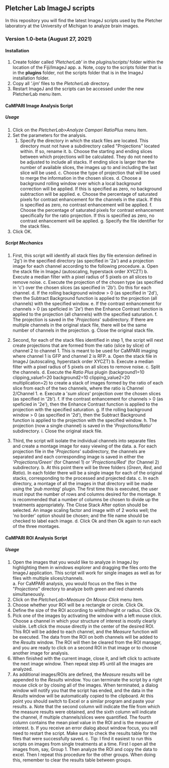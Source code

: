 ## Pletcher Lab ImageJ scripts 
In this repository you will find the latest ImageJ scripts used by the Pletcher laboratory at the University of Michigan to analyze brain images.

### Version 1.0-beta (August 27, 2021)

#### **Installation**

1. Create folder called ‘*PletcherLab*’ in the *plugins/scripts/* folder within the location of the Fiji/ImageJ app.
    a. Note, copy to the scripts folder that is in the **plugins** folder, not the scripts folder that is in the ImageJ installation folder.
2.	Copy all ‘.ijm’ files to the *PletcherLab* directory.
3.  Restart ImageJ and the scripts can be accessed under the new PletcherLab menu item.



#### **CaMPARI Image Analysis Script**
##### Usage
1.  Click on the *PletcherLab>Analyze Campari RatioPlus* menu item.
2. Set the parameters for the analysis. 
    1. Specify the directory in which the stack files are located. This directory must not have a subdirectory called "Projections" located within.  If so, rename it.
    b. Choose the starting and ending slices between which projections will be calculated. They do not need to be adjusted to include all stacks.  If ending slice is larger than the number of available slices, the images up to and including the last slice will be used.
    c. Choose the type of projection that will be used to merge the information in the chosen slices.
    d. Choose a background rolling window over which a local background correction will be applied.  If this is specified as zero, no background subtraction will be applied.
    e. Choose the percentage of saturated pixels for contrast enhancement for the channels in the stack.  If this is specified as zero, no contrast enhancement will be applied.
    f. Choose the percentage of saturated pixels for contrast enhancement specifically for the ratio projection.  If this is specified as zero, no contrast enhancement will be applied.
    g. Specify the file identifier for the stack files.
3. Click OK.
    

##### Script Mechanics
1. First, this script will identify all stack files (by file extension defined in '2g') in the specified directory (as specified in '2a') and a projection image for each channel according to the following procedure.
    a. Open the stack file in ImageJ (autoscaling, hyperstack order XYCZT)
    b. Execute a median filter with a pixel radius of 5 pixels on all slices to remove noise.
    c. Execute the projection of the chosen type (as specified in 'c') over the chosen slices (as specified in '2b').  Do this for each channel.
    d. If the rolling background window > 0 (as specified in '2d'), then the Subtract Background function is applied to the projection (all channels) with the specified window.
    e. If the contrast enhancement for channels > 0 (as speficied in '2e') then the Enhance Contrast function is applied to the projection (all channels) with the specified saturation.
    f. The projection is saved in the '*Projections*' subdirectory. If there are multiple channels in the original stack file, there will be the same number of channels in the projection.
    g. Close the original stack file.
    
2. Second, for each of the stack files identified in step 1, the script will next create projections that are formed from the ratio (slice by slice) of channel 2 to channel 1.  This is meant to be used for CaMPARI imaging where channel 1 is GFP and channel 2 is RFP.
    a. Open the stack file in ImageJ (autoscaling, hyperstack order XYCZT)
    b. Execute a median filter with a pixel radius of 5 pixels on all slices to remove noise.
    c. Split the channels.
    d. Execute the *Ratio Plus* plugin (background1=10 clipping_value1=20 background2=10 clipping_value2=20 multiplication=2) to create a stack of images formed by the ratio of each slice from each of the two channels, where the ratio is Channel 2/Channel 1.
    e. Execute a '*sum slices*' projection over the chosen slices (as specified in '2b').
    f. If the contrast enhancement for channels > 0 (as speficied in '2e'), then the Enhance Contrast function is applied to the projection with the specified saturation.
    g.  If the rolling background window > 0 (as specified in '2d'), then the Subtract Background function is applied to the projection with the specified window.
    h.  The projection (now a single channel) is saved in the '*Projections/Ratio*' subdirectory. 
    i.  Close the original stack file.
    
3. Third, the script will isolate the individual channels into separate files and create a montage image for easy viewing of the data.
    a. For each projection file in the '*Projections*' subdirectory, the channels are separated and each corresponding image is saved in either the '*Projections/Green*' (for Channel 1) or '*Projections/Red*' (for Channel 2) subdirectory.
    b. At this point there will be three folders (*Green*, *Red*, and *Ratio*).  In each folder there will be a single image for each of the original stacks, corresponding to the processed and projected data.
    c. In each directory, a montage of all the images in that directory will be made using the '*pub montag*' plugin.  The first time this is executed, the user must input the number of rows and columns desired for the montage.  It is recommended that a number of columns be chosen to divide up the treatments appropriately. The Close Stack After option should be selected.  An image scaling factor and image with of 2 works well; the 'no border' option should be chosen; and the file name should be checked to label each image.
    d. Click Ok and then Ok again to run each of the three montages.

    
#### **CaMPARI ROI Analysis Script**
##### Usage
1.  Open the images that you would like to analyze in ImageJ by highlighting them in windows explorer and dragging the files onto the ImageJ application.  This script will work for single images as well as for files with multiple slices/channels.  
      a. For CaMPARI analysis, you would focus on the files in the "*Projections*" directory to analyze both green and red channels simultaneously.
2.  Click on the *PletcherLab>Measure On Mouse Click* menu item.
3.  Choose whether your ROI will be a rectangle or circle. Click Ok.
4.  Define the size of the ROI according to width/height or radius. Click Ok.
5.  Pick one of the images by activating the window with a left mouse click. Choose a channel in which your structure of interest is mostly clearly visible.  Left click the mouse directly in the center of the desired ROI.  This ROI will be added to each channel, and the *Measure* function will be executed.  The data from the ROI on both channels will be added to the *Results* window. The ROI will then be cleared from the ROI manager, and you are ready to click on a second ROI in that image or to choose another image for analysis.
6.  When finished with the current image, close it, and left click to activate the next image window. Then repeat step #5 until all the images are analyzed.
6.  As additional images/ROIs are defined, the *Measure* results will be appended to the *Results* window.  You can terminate the script by a right mouse click or by closing all of the images.  When terminated, a dialog window will notify you that the script has ended, and the data in the *Results* window will be automatically copied to the clipboard.  At this point you should switch to Excel or a similar program and paste your results.
      a. Note that the second column will indicate the file from which the measure results were obtained, and the sixth column will indicate the channel, if multiple channels/slices were quantified. The fourth column contains the mean pixel value in the ROI and is the measure of interest.
      b. If you receive an error dialog about window focus, you will need to restart the script.  Make sure to check the results table for the files that were successfully saved.
      c. Tip: I find it easiest to run this scripts on images from single treatments at a time.  First I open all the images from, say, Group 1.  Then analyze the ROI and copy the data to excel.  Then I repeat this procedure for the other groups. When doing this, remember to clear the results table between groups.
    


